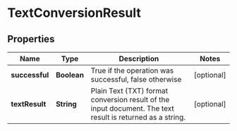 
# TextConversionResult

## Properties
Name | Type | Description | Notes
------------ | ------------- | ------------- | -------------
**successful** | **Boolean** | True if the operation was successful, false otherwise |  [optional]
**textResult** | **String** | Plain Text (TXT) format conversion result of the input document.  The text result is returned as a string. |  [optional]



